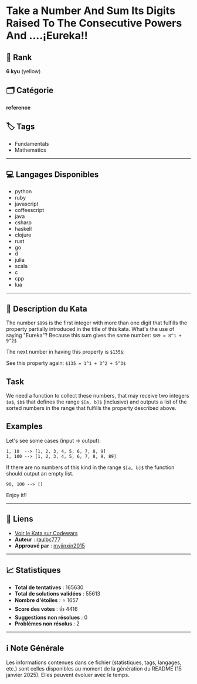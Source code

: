 # Take a Number And Sum  Its Digits Raised To The Consecutive Powers And ....¡Eureka!!

## 🏅 Rank
**6 kyu** (yellow)

## 🗂️ Catégorie
**reference**

## 🏷️ Tags
- Fundamentals
- Mathematics

---

## 💻 Langages Disponibles
- python
- ruby
- javascript
- coffeescript
- java
- csharp
- haskell
- clojure
- rust
- go
- d
- julia
- scala
- c
- cpp
- lua

---

## 📜 Description du Kata

The number ```$89$``` is the first integer with more than one digit that fulfills the property partially introduced in the title of this kata. 
What's the use of saying "Eureka"? Because this sum gives the same number: ```$89 = 8^1 + 9^2$```

The next number in having this property is ```$135$```:

See this property again: ```$135 = 1^1 + 3^2 + 5^3$```


## Task ##

We need a function to collect these numbers, that may receive two integers ```$a$```, ```$b$``` that defines the range ```$[a, b]$``` (inclusive) and outputs a list of the sorted numbers in the range that fulfills the property described above.


## Examples ##

Let's see some cases (input -> output):
```
1, 10  --> [1, 2, 3, 4, 5, 6, 7, 8, 9]
1, 100 --> [1, 2, 3, 4, 5, 6, 7, 8, 9, 89]
```

If there are no numbers of this kind in the range `$[a, b]$` the function should output an empty list.
```
90, 100 --> []
```
Enjoy it!!



---

## 🔗 Liens
- [Voir le Kata sur Codewars](https://www.codewars.com/kata/5626b561280a42ecc50000d1)
- **Auteur** : [raulbc777](https://www.codewars.com/users/raulbc777)
- **Approuvé par** : [myjinxin2015](https://www.codewars.com/users/myjinxin2015)

---

## 📈 Statistiques
- **Total de tentatives** : 165630
- **Total de solutions validées** : 55613
- **Nombre d'étoiles** : ⭐ 1657
- **Score des votes** : 👍 4416
- **Suggestions non résolues** : 0
- **Problèmes non résolus** : 2

---

## ℹ️ Note Générale
Les informations contenues dans ce fichier (statistiques, tags, langages, etc.) sont celles disponibles au moment de la génération du README (15 janvier 2025). Elles peuvent évoluer avec le temps.
